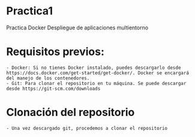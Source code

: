 # Practica1
Practica Docker Despliegue de aplicaciones multientorno
# Requisitos previos:
    - Docker: Si no tienes Docker instalado, puedes descargarlo desde https://docs.docker.com/get-started/get-docker/. Docker se encargará del manejo de los contenedores.
    - Git: Para clonar el repositorio en tu máquina. Se puede descargar desde https://git-scm.com/downloads
# Clonación del repositorio
    - Una vez descargado git, procedemos a clonar el repositorio
